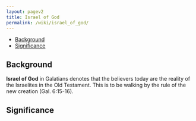```yaml
---
layout: pagev2
title: Israel of God
permalink: /wiki/israel_of_god/
---
```

- [Background](#background)
- [Significance](#significance)

## Background

**Israel of God** in Galatians denotes that the believers today are the reality of the Israelites in the Old Testament. This is to be walking by the rule of the new creation (Gal. 6:15-16).

## Significance
